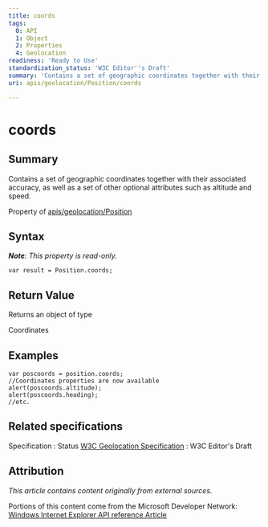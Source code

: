 ```yaml
---
title: coords
tags:
  0: API
  1: Object
  2: Properties
  4: Geolocation
readiness: 'Ready to Use'
standardization_status: 'W3C Editor''s Draft'
summary: 'Contains a set of geographic coordinates together with their associated accuracy, as well as a set of other optional attributes such as altitude and speed.'
uri: apis/geolocation/Position/coords

---
```

# coords

## Summary

Contains a set of geographic coordinates together with their associated accuracy, as well as a set of other optional attributes such as altitude and speed.

<span data-meta="applies_to" data-type="key">Property of <span data-type="value">[apis/geolocation/Position](/apis/geolocation/Position)</span></span>

## Syntax

***Note**: This property is read-only.*

``` {.js}
var result = Position.coords;
```

## Return Value

<span data-meta="return" data-type="key">Returns an object of type <span data-type="value"></span></span>

Coordinates

## Examples

``` {.js}
var poscoords = position.coords;
//Coordinates properties are now available
alert(poscoords.altitude);
alert(poscoords.heading);
//etc.
```

## Related specifications

Specification
:   Status
[W3C Geolocation Specification](http://dev.w3.org/geo/api/spec-source.html)
:   W3C Editor's Draft

## Attribution

*This article contains content originally from external sources.*

Portions of this content come from the Microsoft Developer Network: [Windows Internet Explorer API reference Article](http://msdn.microsoft.com/en-us/library/ie/hh828809%28v=vs.85%29.aspx)

